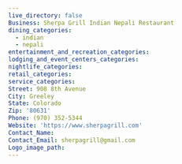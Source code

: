 ```yaml
---
live_directory: false
Business: Sherpa Grill Indian Nepali Restaurant
dining_categories:
  - indian
  - nepali
entertainment_and_recreation_categories:
lodging_and_event_centers_categories:
nightlife_categories:
retail_categories:
service_categories:
Street: 908 8th Avenue
City: Greeley
State: Colorado
Zip: '80631'
Phone: (970) 352-5344
Website: 'https://www.sherpagrill.com'
Contact_Name:
Contact_Email: sherpagrill@gmail.com
Logo_image_path:
---
```


